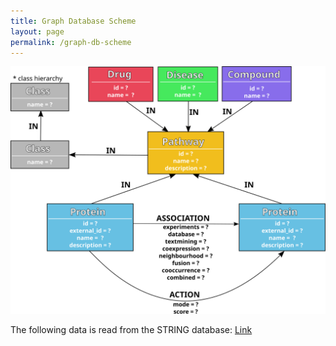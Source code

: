 ```yaml
---
title: Graph Database Scheme
layout: page
permalink: /graph-db-scheme
---
```


![](database_scheme.svg)

The following data is read from the STRING database: [Link](schemae.svg)
